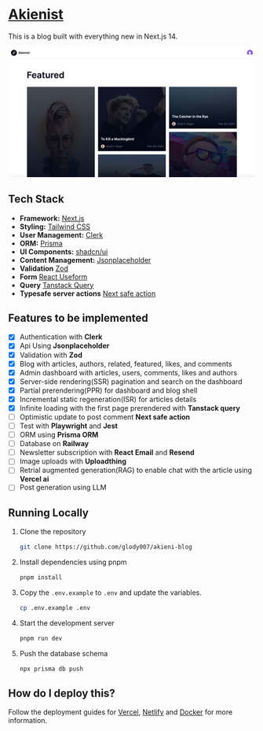# [Akienist]()

This is a blog built with everything new in Next.js 14. 

[![Akienist](./public/images/screenshot.png)]()


## Tech Stack

- **Framework:** [Next.js](https://nextjs.org)
- **Styling:** [Tailwind CSS](https://tailwindcss.com)
- **User Management:** [Clerk](https://clerk.com)
- **ORM:** [Prisma](https://www.prisma.io/)
- **UI Components:** [shadcn/ui](https://ui.shadcn.com)
- **Content Management:** [Jsonplaceholder](https://jsonplaceholder.typicode.com/)
- **Validation** [Zod](https://zod.dev/)
- **Form** [React Useform](https://react-hook-form.com/)
- **Query** [Tanstack Query](https://tanstack.com/query/latest)
- **Typesafe server actions** [Next safe action](https://next-safe-action.dev/)

## Features to be implemented

- [x] Authentication with **Clerk**
- [x] Api Using **Jsonplaceholder**
- [x] Validation with **Zod**
- [x] Blog with articles, authors, related, featured, likes, and comments
- [x] Admin dashboard with articles, users, comments, likes and authors
- [x] Server-side rendering(SSR) pagination and search on the dashboard
- [x] Partial prerendering(PPR) for dashboard and blog shell
- [x] Incremental static regeneration(ISR) for articles details
- [x] Infinite loading with the first page prerendered with **Tanstack query**
- [ ] Optimistic update to post comment **Next safe action**
- [ ] Test with **Playwright** and **Jest**
- [ ] ORM using **Prisma ORM**
- [ ] Database on **Railway**
- [ ] Newsletter subscription with **React Email** and **Resend**
- [ ] Image uploads with **Uploadthing**
- [ ] Retrial augmented generation(RAG) to enable chat with the article using  **Vercel ai**
- [ ] Post generation using LLM
  
## Running Locally

1. Clone the repository

   ```bash
   git clone https://github.com/glody007/akieni-blog
   ```

2. Install dependencies using pnpm

   ```bash
   pnpm install
   ```

3. Copy the `.env.example` to `.env` and update the variables.

   ```bash
   cp .env.example .env
   ```

4. Start the development server

   ```bash
   pnpm run dev
   ```

5. Push the database schema

   ```bash
   npx prisma db push
   ```

## How do I deploy this?

Follow the deployment guides for [Vercel](https://vercel.com/new?utm_medium=default-template&filter=next.js&utm_source=create-next-app&utm_campaign=create-next-app-readme), [Netlify](https://create.t3.gg/en/deployment/netlify) and [Docker](https://create.t3.gg/en/deployment/docker) for more information.
